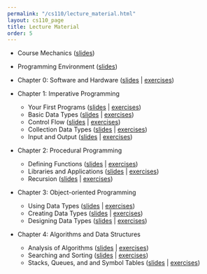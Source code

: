```yaml
---
permalink: "/cs110/lecture_material.html"
layout: cs110_page
title: Lecture Material
order: 5
---
```


- Course Mechanics ([slides](https://www.cs.umb.edu/~siyer/teaching/cs110/course_mechanics.pdf))

- Programming Environment ([slides](https://www.cs.umb.edu/~siyer/teaching/cs110/programming_environment.pdf))

- Chapter 0: Software and Hardware ([slides](https://www.cs.umb.edu/~siyer/teaching/cs110/software_and_hardware.pdf) \| [exercises](https://www.cs.umb.edu/~siyer/teaching/cs110/software_and_hardware_exercises.pdf))

- Chapter 1: Imperative Programming
  - Your First Programs ([slides](https://www.cs.umb.edu/~siyer/teaching/cs110/your_first_programs.pdf) \| [exercises](https://www.cs.umb.edu/~siyer/teaching/cs110/your_first_programs_exercises.pdf))
  - Basic Data Types ([slides](https://www.cs.umb.edu/~siyer/teaching/cs110/basic_data_types.pdf) \| [exercises](https://www.cs.umb.edu/~siyer/teaching/cs110/basic_data_types_exercises.pdf))
  - Control Flow ([slides](https://www.cs.umb.edu/~siyer/teaching/cs110/control_flow.pdf) \| [exercises](https://www.cs.umb.edu/~siyer/teaching/cs110/control_flow_exercises.pdf))
  - Collection Data Types ([slides](https://www.cs.umb.edu/~siyer/teaching/cs110/collection_data_types.pdf) \| [exercises](https://www.cs.umb.edu/~siyer/teaching/cs110/collection_data_types_exercises.pdf))
  - Input and Output ([slides](https://www.cs.umb.edu/~siyer/teaching/cs110/input_and_output.pdf) \| [exercises](https://www.cs.umb.edu/~siyer/teaching/cs110/input_and_output_exercises.pdf))

- Chapter 2: Procedural Programming
  - Defining Functions ([slides](https://www.cs.umb.edu/~siyer/teaching/cs110/defining_functions.pdf) \| [exercises](https://www.cs.umb.edu/~siyer/teaching/cs110/defining_functions_exercises.pdf))
  - Libraries and Applications ([slides](https://www.cs.umb.edu/~siyer/teaching/cs110/libraries_and_applications.pdf) \| [exercises](https://www.cs.umb.edu/~siyer/teaching/cs110/libraries_and_applications_exercises.pdf))
  - Recursion ([slides](https://www.cs.umb.edu/~siyer/teaching/cs110/recursion.pdf) \| [exercises](https://www.cs.umb.edu/~siyer/teaching/cs110/recursion_exercises.pdf))

- Chapter 3: Object-oriented Programming
  - Using Data Types ([slides](https://www.cs.umb.edu/~siyer/teaching/cs110/using_data_types.pdf) \| [exercises](https://www.cs.umb.edu/~siyer/teaching/cs110/using_data_types_exercises.pdf))
  - Creating Data Types ([slides](https://www.cs.umb.edu/~siyer/teaching/cs110/creating_data_types.pdf) \| [exercises](https://www.cs.umb.edu/~siyer/teaching/cs110/creating_data_types_exercises.pdf))
  - Designing Data Types ([slides](https://www.cs.umb.edu/~siyer/teaching/cs110/designing_data_types.pdf) \| [exercises](https://www.cs.umb.edu/~siyer/teaching/cs110/designing_data_types_exercises.pdf))

- Chapter 4: Algorithms and Data Structures
  - Analysis of Algorithms ([slides](https://www.cs.umb.edu/~siyer/teaching/cs110/analysis_of_algorithms.pdf) \| [exercises](https://www.cs.umb.edu/~siyer/teaching/cs110/analysis_of_algorithms_exercises.pdf))
  - Searching and Sorting ([slides](https://www.cs.umb.edu/~siyer/teaching/cs110/searching_and_sorting.pdf) \| [exercises](https://www.cs.umb.edu/~siyer/teaching/cs110/searching_and_sorting_exercises.pdf))
  - Stacks, Queues, and and Symbol Tables ([slides](https://www.cs.umb.edu/~siyer/teaching/cs110/stacks_queues_and_symbol_tables.pdf) \| [exercises](https://www.cs.umb.edu/~siyer/teaching/cs110/stacks_queues_and_symbol_tables_exercises.pdf))
 